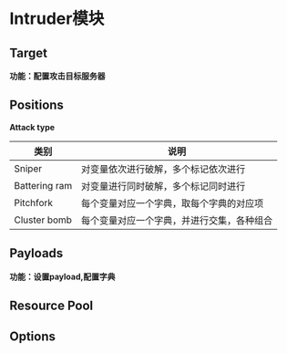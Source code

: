# Intruder模块

## Target

**功能：配置攻击目标服务器**

## Positions

**Attack type**

|类别|说明|
|----|----|
|Sniper|对变量依次进行破解，多个标记依次进行|
|Battering ram|对变量进行同时破解，多个标记同时进行|
|Pitchfork|每个变量对应一个字典，取每个字典的对应项|
|Cluster bomb|每个变量对应一个字典，并进行交集，各种组合|

## Payloads

**功能：设置payload,配置字典**

## Resource Pool

## Options





























